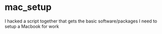 # mac_setup
I hacked a script together that gets the basic software/packages I need to setup a  Macbook for work
